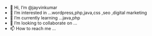 - 👋 Hi, I’m @jayvinkumar
- 👀 I’m interested in ...wordpress,php,java,css ,seo ,digital marketing
- 🌱 I’m currently learning ...java,php
- 💞️ I’m looking to collaborate on ...
- 📫 How to reach me ...

<!---
jayvinkumar/jayvinkumar is a ✨ special ✨ repository because its `README.md` (this file) appears on your GitHub profile.
You can click the Preview link to take a look at your changes.
--->
